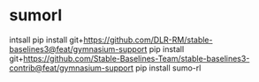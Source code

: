 # sumorl

intsall
pip install git+https://github.com/DLR-RM/stable-baselines3@feat/gymnasium-support
pip install git+https://github.com/Stable-Baselines-Team/stable-baselines3-contrib@feat/gymnasium-support
pip install sumo-rl
